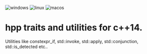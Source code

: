 ![windows](https://github.com/volcoma/ospp/actions/workflows/windows.yml/badge.svg)
![linux](https://github.com/volcoma/ospp/actions/workflows/linux.yml/badge.svg)
![macos](https://github.com/volcoma/ospp/actions/workflows/macos.yml/badge.svg)

# hpp traits and utilities for c++14.
Utilities like constexpr_if, std::invoke, std::apply, std::conjunction, std::is_detected etc..
